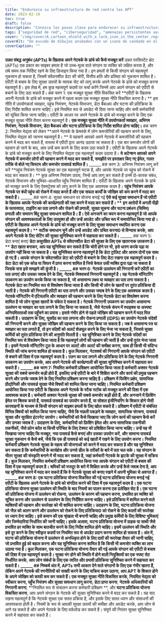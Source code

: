 ```yaml
---
title: "Endurezca su infraestructura de red contra las APT"
date: 2023-02-19
toc: true
draft: false
description: "Conozca los pasos clave para endurecer su infraestructura de red contra las Amenazas Persistentes Avanzadas (APTs) y proteja su organización de los ciberataques."
tags: ["seguridad de red", "ciberseguridad", "amenazas persistentes avanzadas", "infraestructura de red", "controles de acceso", "cifrado de datos", "formación de empleados", "plan de respuesta a incidentes", "evaluaciones de vulnerabilidades", "política de seguridad", "monitorización del tráfico de red", "ataques de phishing", "protección de endpoints", "detección de intrusiones", "cortafuegos", "SIEM", "copia de seguridad de datos", "segmentación de red", "ciberamenazas", "privacidad de datos"].
cover: "/img/cover/A_cartoon_shield_with_a_lock_icon_in_the_center_representing.png"
coverAlt: "Un escudo de dibujos animados con un icono de candado en el centro que representa la seguridad de la red contra las APT"
coverCaption: ""
---
```


  **उन्नत संबद्ध अनुबंध (APTs) के खिलाफ अपने नेटवर्क के ढांचे को कैसे मजबूत करें** उन्नत परसिस्टेंट थ्रेट (APTs) एक प्रकार का साइबर हमला है जो उच्च-मूल्य वाले संगठन या व्यक्ति को लक्षित करता है, और लंबे समय तक निर्दिष्ट रहने के लिए डिजाइन किया गया है। इन हमलों से किसी संगठन को महत्वपूर्ण नुकसान हो सकता है, जिसमें संवेदनशील डेटा की चोरी, वित्तीय क्षति और प्रतिष्ठा को नुकसान शामिल है। एपीटी से बचाव के लिए सुरक्षा उपायों के व्यापक सेट को लागू करके अपने नेटवर्क के ढांचे को मजबूत करना महत्वपूर्ण है। इस लेख में, हम कुछ महत्वपूर्ण कदमों पर चर्चा करेंगे जिनमें आप अपने संगठन को एपीटी से बचाने के लिए उठा सकते हैं। ## चरण 1: एक मजबूत सुरक्षा नीति विकसित करें **एपीटी के खिलाफ अपनी नेटवर्क के ढांचे को मजबूत करने में पहला कदम एक मजबूत सुरक्षा नीति विकसित करना है। ** इस नीति में उपयोगकर्ता व्यवहार, पहुंच नियंत्रण, नेटवर्क विभाजन, डेटा बैकअप और घटना की प्रतिक्रिया के लिए निर्देश शामिल करना चाहिए। इसे नियमित रूप से अपडेट भी दिया जाना चाहिए और सभी कर्मचारियों को सूचित किया जाना चाहिए। एपीटी के आधार पर अपने नेटवर्क के ढांचे को मजबूत करने के लिए एक मजबूत सुरक्षा नीति तैयार करना महत्वपूर्ण है। **एक मजबूत सुरक्षा नीति में उपयोगकर्ता व्यवहार, अभिगम नियंत्रण, नेटवर्क विभाजन, डेटा बैकअप और घटना प्रतिक्रिया के लिए निर्देश शामिल होना चाहिए।** ## चरण 2: नियमित भेद्यता को लेकर **अपने नेटवर्क के फ्रेमवर्क में ज़ोन कमजोरियों की पहचान करने के लिए, नियमित भेद्यता को जानना महत्वपूर्ण है। ** ये पहचाने आपको अपने नेटवर्क में कमजोरियों की पहचान करने में मदद कर सकते हैं, वास्तव में एपीटी द्वारा आनंद उठाया जा सकता है। एक बार कमजोर लोगों की पहचान हो जाने के बाद, आप उन्हें कम करने के लिए कदम उठा सकते हैं। एपीटी के खिलाफ अपने नेटवर्क के ढांचे को मजबूत करने के लिए नियमित भेद्यता एक महत्वपूर्ण कदम उठाया है। **ये अटेन्शन आपको अपने नेटवर्क में कमजोर लोगों की पहचान करने में मदद कर सकते हैं, समझौते पर हस्ताक्षर किए गए ईमेल, गलत तरीके से बोले गए सिस्टम और कमजोर पासवर्ड शामिल हैं।** ______ ## चरण 3: अभिगम नियंत्रण लागू करें करें **पहुंच नियंत्रण नेटवर्क सुरक्षा का एक महत्वपूर्ण घटक है, और आपके नेटवर्क पर पहुंच को रोकने में मदद कर सकता है। ** कुछ अभिगम नियंत्रण उपाय, जिन्हें आप लागू कर सकते हैं उनमें दो-कारक संबंध, नेटवर्क विभाजन और भूमिका-आधारित पहुँच नियंत्रण शामिल हैं। एपीटी के खिलाफ अपने नेटवर्क के ढांचे को मजबूत करने के लिए ऐक्सट्रेक्स को लागू करने के लिए एक आवश्यक कदम है। **पहुंच नियंत्रण आपके नेटवर्क पर बंधी पहुंच को रोकने में मदद करते हैं और एक सफल कार्यों के जोखिम को कम करने में मदद कर सकते हैं।** ______ ## चरण 4: सुरक्षा समाधान पर योजना बनाई गई **ऐसे कई सुरक्षा समाधान हैं जो एपीटी के खिलाफ आपके नेटवर्क की कार्यप्रणाली की रक्षा करने में मदद कर सकते हैं। ** इन आरोपों में अगली पीढ़ी के फायरवाल, टाइपिंग का पता लगाने और रोकने की प्रणाली, सुरक्षा सूचना और घटना प्रबंधन (सिमिम) प्रणाली और समापन बिंदु सुरक्षा समाधान शामिल है। हैं। ऐसे अनजाने का चयन करना महत्वपूर्ण है जो आपके संगठन की आवश्यकताओं के लिए उपयुक्त हों और उन्हें अपडेट और उचित रूप में समायोजित किया गया हो। एपीटी के खिलाफ अपने नेटवर्क के ढांचे को मजबूत करने के लिए सुरक्षा समाधान स्थापित करना एक महत्वपूर्ण कदम है। ** सटीक समाधान चुनें और उन्हें अपडेट और उचित करना0 से विन्यास करके, आप अपने नेटवर्क के लिए सेटिंग की सुरक्षा सुनिश्चित करने में सहायता कर सकते हैं।** ______ ## चरण 5: डेटा बनाएं बनाएं **डेटा असुरक्षित APTs से संवेदनशील डेटा की सुरक्षा के लिए एक खतरनाक उपकरण है। ** डेटा खाता बनाकर, आप यह सुनिश्चित कर सकते हैं कि चोरी होने पर भी, इसे धारण करके पढ़ा या उपयोग नहीं किया जा सकता है। यह सुनिश्चित करना महत्वपूर्ण है कि डेटा ट्रांज़िट और आराम दोनों एक साथ हो गए हैं। आपके संगठन के संवेदनशील डेटा को एपीटी से बचाने के लिए डेटा रखना एक महत्वपूर्ण कदम है। **डेटा डेटा को एक कोड या सिफर में प्राप्त करना शामिल है जिसे केवल उसी व्यक्ति द्वारा पढ़ा जा सकता है जिसके पास इसे समझने की कुंजी है।** ______ ## चरण 6: नेटवर्क उल्लंघन की निगरानी करें एपीटी का पता लगाएं और उसका जवाब देने के लिए, **नेटवर्क मिक्सचर्स** निगरानी महत्वपूर्ण है। यह नेटवर्क मॉनिटरिंग उपकरण का उपयोग करके किया जा सकता है, जो असामान्य लक्ष्य या व्यवहार का पता लगा सकता है। नेटवर्क डेटा का नियमित रूप से विश्लेषण किया जाता है और किसी भी ज़ोन के खतरों पर तुरंत प्रतिक्रिया दी जाती है। **नेटवर्क की निगरानी** एपीटी का पता लगाने और उसका जवाब देने के लिए एक आवश्यक कदम है। नेटवर्क मॉनिटरिंग में एटियलजि और व्यवहार की पहचान करने के लिए नेटवर्क डेटा का विश्लेषण करना शामिल है जो ज़ोन सुरक्षा खतरों के संकेत दे सकता है। नेटवर्क निगरानी उपकरण का उपयोग असामान्य उल्लंघन या व्यवहार का पता लगाने के लिए किया जा सकता है, जैसे नेटवर्क कंपन में स्पाइक्स या अस्पष्ट अनियमितताओं तक पहुँचने का प्रयास। इससे गंभीर होने से पहले जोखिम की पहचान करने में मदद मिल सकती है। उदाहरण के लिए, **घुसपैठ का पता लगाना और रोकना प्रणाली (IDPS)** का उपयोग नेटवर्क संदेशों की निगरानी करने और सुरक्षा जोखिम की पहचान करने के लिए किया जा सकता है। जब वे असामान्य पत्र या व्यवहार का पता लगाते हैं, तो इन संदेशों को अलर्ट शेड्यूल करने के लिए भेजा जा सकता है, जिससे सुरक्षा कर्मियों को तुरंत प्रतिक्रिया देने की अनुमति मिलती है। यह सुनिश्चित करने के लिए नेटवर्क संदेशों का नियमित रूप से विश्लेषण किया जाता है कि महत्वपूर्ण लोगों की पहचान की जाती है और उन्हें तुरंत भेजा जाता है। इसमें नेटवर्क मॉनिटरिंग टूल के आधार पर अलर्ट और अलर्ट की समीक्षा करना, साथ ही किसी भी संदिग्ध स्थिति की जांच करना शामिल हो सकता है। कुल मिलाकर, **नेटवर्क्स की निगरानी** आपके संगठन को एपीटी से बचाने की दिशा में एक महत्वपूर्ण कदम है। ज़्ज़न का पता लगाने और प्रतिक्रिया देने के लिए नेटवर्क निगरानी उपकरण का उपयोग करके, आप अपने नेटवर्क की कार्यप्रणाली की सुरक्षा सुनिश्चित करने में सहायता कर सकते हैं। ______ ## चरण 7: नियमित कर्मचारी प्रशिक्षण आयोजित किया जाता है कर्मचारी अक्सर नेटवर्क सुरक्षा की सबसे कमजोर कड़ी होते हैं, इसलिए उन्हें एपीटी के बारे में शिक्षित करने और कार्य की प्रमुख पहचान करने और उनके जवाब देने के लिए **नियमित प्रशिक्षण** करना चाहिए है। प्रशिक्षण में फिशिंग प्रक्षेप, सामाजिक प्रौद्योगिकी और पासवर्ड सुरक्षा जैसे विषयों को शामिल किया जाना चाहिए। **नियमित कर्मचारी प्रशिक्षण आयोजित किया गया** एपीटी के खिलाफ अपने नेटवर्क के स्टैक स्टॉक को मजबूत करने की दिशा में एक आवश्यक कदम है। कर्मचारी अक्सर नेटवर्क सुरक्षा की सबसे कमजोर कड़ी होते हैं, और अनजाने में फ़िशिंग ईमेल पर क्लिक करते हैं, पासवर्ड पासवर्ड का उपयोग करते हैं, या सोशल इंजीनियरिंग के शिकार होने जैसी कारवाहनों के माध्यम से किसी संगठन को साइबर हमलों के लिए खोल सकते हैं। प्रशिक्षण में एपीटी से संबंधित विभिन्न विषयों को शामिल किया जाना चाहिए, जैसे कि मछली पकड़ने के व्यवहार, सामाजिक संरचना, पासवर्ड सुरक्षा और सुरक्षित इंटरनेट उपयोग। कर्मचारियों को कैसे सिखाया जाए कि ज़ोन कार्य की पहचान कैसे करें और उनका जवाब दें। उदाहरण के लिए, कर्मचारियों को फ़िशिंग ईमेल और अन्य सामाजिक तकनीकी तकनीकों, जैसे फ़ोन कॉल या किसी परिचित के लिए टेक्स्ट को प्रशिक्षित किया जाना चाहिए। उन्हें यह भी सिखाया जाना चाहिए कि मजबूत, नया पासवर्ड कैसे बनाएं और उसका उपयोग करें, और सामान्य पासवर्ड सुरक्षा नुकसान से कैसे बचें, जैसे कि एक ही पासवर्ड को कई खातों में रखने के लिए उपयोग करना। **नियमित कर्मचारी प्रशिक्षण** नेटवर्क सुरक्षा के महत्व की योजनाओं को करने में मदद कर सकता है और यह सुनिश्चित कर सकता है कि कर्मचारियों के कार्यक्षेत्र और उनसे डील के तरीकों के बारे में पता चल सके। यह संगठन के भीतर सुरक्षा की संस्कृति बनाने में भी मदद कर सकता है, जहां कर्मचारी नेटवर्क के झटके की सुरक्षा में सक्रिय हैं। कुल मिलाकर, **नियमित कर्मचारी प्रशिक्षण आयोजित किया गया** आपके संगठन को एपीटी से बचाव की दिशा में एक महत्वपूर्ण कदम है। श्रमिकों को मजदूर के बारे में शिक्षित करके और उन्हें कैसे जवाब देना है, आप यह सुनिश्चित करने में मदद कर सकते हैं कि वे नेटवर्क सुरक्षा को बनाए रखने में अपनी भूमिका से अवगत हैं। ______ ## चरण 8: एक घटना प्रतिक्रिया योजना विकसित की गई **घटना प्रतिक्रिया योजना बनाई गई** एपीटी के खिलाफ अपने नेटवर्क के ढांचे को संगठित करने की दिशा में एक महत्वपूर्ण कदम है। एक घटना प्रतिक्रिया योजना सुरक्षा उल्लंघन की स्थिति के बाद नियमों का पालन करना एक प्रलेखित सेट है। एक घटना की प्रतिक्रिया योजना में उल्लंघन को रोकना, उल्लंघन के कारण की पहचान करना, प्रभावित हर व्यक्ति को सूचित करना और उल्लंघन से उल्लंघन के लिए निर्देशित करना चाहिए। इसे प्रतिक्रिया में शामिल करने वाले व्यक्तियों की पहचान और रूपरेखा को भी शामिल करना चाहिए। उदाहरण के लिए, घटना प्रतिक्रिया योजना को जैज़ को अलग करने और उल्लंघन को रोकने के लिए प्रतिक्रिया0 को रोकने के लिए कदमों की रूपरेखा पर ध्यान देना चाहिए। इसे कमान की एक श्रृंखला भी बनानी चाहिए और प्रमुख कर्मियों के लिए विशिष्ट भूमिकाएं और जिम्मेदारियां निर्धारित की जानी चाहिए। इसके अलावा, घटना प्रतिक्रिया योजना में ग्राहक या साथी जैसे प्रभावित हर व्यक्ति के साथ बातचीत करने के लिए निर्देश शामिल होने चाहिए। इसमें उल्लंघन की स्थिति और इसे दूर करने के लिए स्वीकृत कदमों पर नियमित रूप से अपडेट प्रदान करना शामिल हो सकता है। अंत में, घटना की प्रतिक्रिया योजना में उल्लंघन से अनधिकृत होने के लिए दावों की रूपरेखा तैयार की जानी चाहिए, जो प्रभावित हुई को बहाल करना और यह सुनिश्चित करना शामिल है कि किसी भी कमजोर व्यक्ति का लाभ उठाया गया है। कुल मिलाकर, **एक घटना प्रतिक्रिया योजना तैयार की गई** आपके संगठन को एपीटी से बचाव की दिशा में एक महत्वपूर्ण कदम है। सुरक्षा भंग होने की स्थिति में होने वाली नियुक्तियों का एक स्पष्ट सेट निर्धारित करके, आप ज़ोन संबंधों के लिए एक त्वरित और प्रभावी प्रतिक्रिया सुनिश्चित करने में सहायता कर सकते हैं। ______ ## निष्कर्ष अंत में, APTs सभी आकार देने वाले संगठनों के लिए एक गंभीर खतरा हैं, लेकिन अपने नेटवर्क की रणनीतियों को सख्ती करने के लिए सक्रिय कदम उठाना, आप APT के शिकार होने के अपने जोखिम को काफी कम कर सकते हैं। **एक मजबूत सुरक्षा नीति विकसित करके**, **नियमित भेद्यता को स्वीकार करना**, **पहुँच नियंत्रण और सुरक्षा समाधान लागू करना**, डेटा प्राप्त करना**, **नेटवर्क अधिकारियों की निगरानी करना**, **नियमित रूप से संचालन करना कर्मचारी प्रशिक्षण **, और **घटना प्रतिक्रिया योजना विकसित करना**, आप अपने संगठन के नेटवर्क की सुरक्षा सुनिश्चित करने में मदद कर सकते हैं। यह याद रखना महत्वपूर्ण है कि नेटवर्क सुरक्षा एक सतत प्रक्रिया है, और इसके लिए सतत ध्यान और संसाधनों की आवश्यकता होती है। नियमों के रूप से आपकी सुरक्षा उपायों की समीक्षा और अपडेट करके, आप ज़ोन से आगे रह सकते हैं और अपने नेटवर्क के लिए वर्कलोड कर सकते हैं। संपूर्ण की निरंतर सुरक्षा सुनिश्चित करने में सहायता कर सकते हैं।